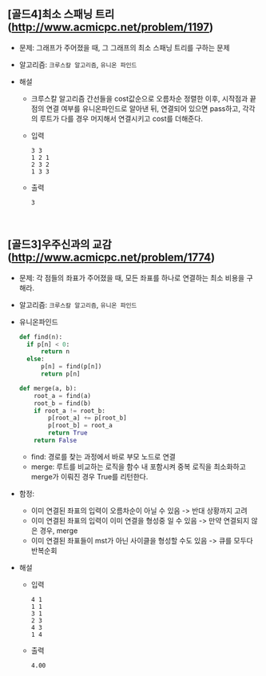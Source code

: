 ## [골드4]최소 스패닝 트리(http://www.acmicpc.net/problem/1197)

- 문제: 그래프가 주어졌을 때, 그 그래프의 최소 스패닝 트리를 구하는 문제

* 알고리즘: `크루스칼 알고리즘`, `유니온 파인드`

* 해설

  - 크루스칼 알고리즘
    간선들을 cost값순으로 오름차순 정렬한 이후, 시작점과 끝점의 연결 여부를 유니온파인드로 알아낸 뒤, 연결되어 있으면 pass하고, 각각의 루트가 다를 경우 머지해서 연결시키고 cost를 더해준다.

  - 입력

    ```
    3 3
    1 2 1
    2 3 2
    1 3 3
    ```

  - 출력

    ```
    3
    ```

<br>

## [골드3]우주신과의 교감(http://www.acmicpc.net/problem/1774)

- 문제: 각 점들의 좌표가 주어졌을 때, 모든 좌표를 하나로 연결하는 최소 비용을 구해라.

* 알고리즘: `크루스칼 알고리즘`, `유니온 파인드`

- 유니온파인드

  ```python
  def find(n):
    if p[n] < 0:
        return n
    else:
        p[n] = find(p[n])
        return p[n]

  def merge(a, b):
      root_a = find(a)
      root_b = find(b)
      if root_a != root_b:
          p[root_a] += p[root_b]
          p[root_b] = root_a
          return True
      return False
  ```

  - find: 경로를 찾는 과정에서 바로 부모 노드로 연결
  - merge: 루트를 비교하는 로직을 함수 내 포함시켜 중복 로직을 최소화하고 merge가 이뤄진 경우 True를 리턴한다.

* 함정:

  - 이미 연결된 좌표의 입력이 오름차순이 아닐 수 있음 -> 반대 상황까지 고려
  - 이미 연결된 좌표의 입력이 이미 연결을 형성중 일 수 있음 -> 만약 연결되지 않은 경우, merge
  - 이미 연결된 좌표들이 mst가 아닌 사이클을 형성할 수도 있음 -> 큐를 모두다 반복순회

* 해설

  - 입력

    ```
    4 1
    1 1
    3 1
    2 3
    4 3
    1 4
    ```

  - 출력

    ```
    4.00
    ```

<br>
